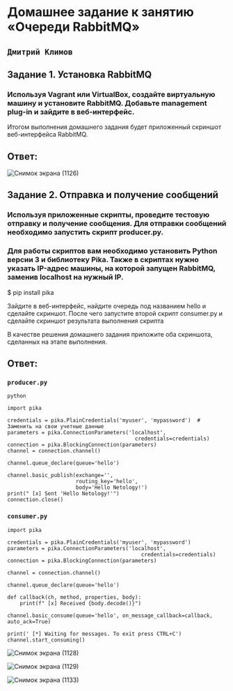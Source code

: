 # Домашнее задание к занятию «Очереди RabbitMQ»

##  ` Дмитрий Климов `

## Задание 1. Установка RabbitMQ

### Используя Vagrant или VirtualBox, создайте виртуальную машину и установите RabbitMQ. Добавьте management plug-in и зайдите в веб-интерфейс.

Итогом выполнения домашнего задания будет приложенный скриншот веб-интерфейса RabbitMQ.

## Ответ:

![Снимок экрана (1126)](https://github.com/user-attachments/assets/513fa4b4-cb55-48cb-a2be-7aaf873d363e)

## Задание 2. Отправка и получение сообщений

### Используя приложенные скрипты, проведите тестовую отправку и получение сообщения. Для отправки сообщений необходимо запустить скрипт producer.py.

### Для работы скриптов вам необходимо установить Python версии 3 и библиотеку Pika. Также в скриптах нужно указать IP-адрес машины, на которой запущен RabbitMQ, заменив localhost на нужный IP.

$ pip install pika

Зайдите в веб-интерфейс, найдите очередь под названием hello и сделайте скриншот. После чего запустите второй скрипт consumer.py и сделайте скриншот результата выполнения скрипта

В качестве решения домашнего задания приложите оба скриншота, сделанных на этапе выполнения.

## Ответ:

### ` producer.py `

```
python

import pika

credentials = pika.PlainCredentials('myuser', 'mypassword')  # Заменить на свои учетные данные
parameters = pika.ConnectionParameters('localhost',
                                         credentials=credentials)
connection = pika.BlockingConnection(parameters)
channel = connection.channel()

channel.queue_declare(queue='hello')

channel.basic_publish(exchange='',
                      routing_key='hello',
                      body='Hello Netology!')
print(" [x] Sent 'Hello Netology!'")
connection.close()
```

### ` consumer.py `

```
import pika

credentials = pika.PlainCredentials('myuser', 'mypassword')
parameters = pika.ConnectionParameters('localhost',
                                           credentials=credentials)
connection = pika.BlockingConnection(parameters)

channel = connection.channel()

channel.queue_declare(queue='hello')

def callback(ch, method, properties, body):
    print(f" [x] Received {body.decode()}")

channel.basic_consume(queue='hello', on_message_callback=callback, auto_ack=True)

print(' [*] Waiting for messages. To exit press CTRL+C')
channel.start_consuming()
```

![Снимок экрана (1128)](https://github.com/user-attachments/assets/a954e377-4a85-4c3f-a006-cac7c428ed21)

![Снимок экрана (1129)](https://github.com/user-attachments/assets/47925613-8c86-4175-94af-eca77d922b80)

![Снимок экрана (1133)](https://github.com/user-attachments/assets/8092faa6-115f-4786-a923-1f27a1af29e5)



